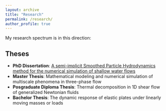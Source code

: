 ```yaml
---
layout: archive
title: "Research"
permalink: /research/
author_profile: true
---
```

My research spectrum is in this direction:
## Theses
<!--====== -->
* **PhD Dissertation**: [A semi-implicit Smoothed Particle Hydrodynamics method for the numerical simulation of shallow water flows](https://adelekebankole.github.io/files/PhdDissertation.pdf)
* **Master Thesis**: Mathematical modeling and numerical simulation of multiscale phenomena in three-phase flow
* **Posgraduate Diploma Thesis**: Thermal decomposition in 1D shear flow of generalized Newtonian fluids
* **Bachelor Thesis**: The dynamic response of elastic plates under linearly moving masses or loads

